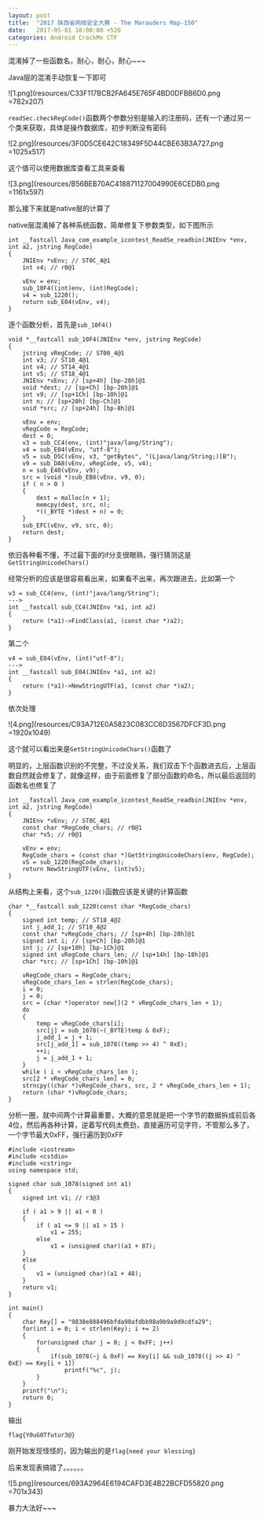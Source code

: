 ```yaml
---
layout: post
title:  "2017 陕西省网络安全大赛 - The Marauders Map-150"
date:   2017-05-01 18:00:00 +520
categories: Android CrackMe CTF 
---
```


混淆掉了一些函数名，耐心，耐心，耐心~~~

Java层的混淆手动恢复一下即可

![1.png](resources/C33F117BCB2FA645E765F4BD0DFBB6D0.png =782x207)

`readSec.checkRegCode()`函数两个参数分别是输入的注册码，还有一个通过另一个类来获取，具体是操作数据库，初步判断没有密码

![2.png](resources/3F0D5CE642C18349F5D44CBE63B3A727.png =1025x517)

这个值可以使用数据库查看工具来查看

![3.png](resources/B56BEB70AC418871127004990E6CEDB0.png =1161x597)

那么接下来就是native层的计算了

native层混淆掉了各种系统函数，简单修复下参数类型，如下图所示
```
int __fastcall Java_com_example_icontest_ReadSe_readbin(JNIEnv *env, int a2, jstring RegCode)
{
    JNIEnv *vEnv; // ST0C_4@1
    int v4; // r0@1

    vEnv = env;
    sub_10F4((int)env, (int)RegCode);
    v4 = sub_1220();
    return sub_E04(vEnv, v4);
}
```

逐个函数分析，首先是`sub_10F4()`
```
void *__fastcall sub_10F4(JNIEnv *env, jstring RegCode)
{
    jstring vRegCode; // ST00_4@1
    int v3; // ST10_4@1
    int v4; // ST14_4@1
    int v5; // ST18_4@1
    JNIEnv *vEnv; // [sp+4h] [bp-28h]@1
    void *dest; // [sp+Ch] [bp-20h]@1
    int v9; // [sp+1Ch] [bp-10h]@1
    int n; // [sp+20h] [bp-Ch]@1
    void *src; // [sp+24h] [bp-8h]@1

    vEnv = env;
    vRegCode = RegCode;
    dest = 0;
    v3 = sub_CC4(env, (int)"java/lang/String");
    v4 = sub_E04(vEnv, "utf-8");
    v5 = sub_D5C(vEnv, v3, "getBytes", "(Ljava/lang/String;)[B");
    v9 = sub_DA8(vEnv, vRegCode, v5, v4);
    n = sub_E40(vEnv, v9);
    src = (void *)sub_EB8(vEnv, v9, 0);
    if ( n > 0 )
    {
        dest = malloc(n + 1);
        memcpy(dest, src, n);
        *((_BYTE *)dest + n) = 0;
    }
    sub_EFC(vEnv, v9, src, 0);
    return dest;
}
```

依旧各种看不懂，不过最下面的if分支很眼熟，强行猜测这是`GetStringUnicodeChars()`

经常分析的应该是很容易看出来，如果看不出来，再次跟进去，比如第一个
```
v3 = sub_CC4(env, (int)"java/lang/String");
--->
int __fastcall sub_CC4(JNIEnv *a1, int a2)
{
    return (*a1)->FindClass(a1, (const char *)a2);
}
```

第二个
```
v4 = sub_E04(vEnv, (int)"utf-8");
--->
int __fastcall sub_E04(JNIEnv *a1, int a2)
{
    return (*a1)->NewStringUTF(a1, (const char *)a2);
}
```

依次处理

![4.png](resources/C93A712E0A5823C083CC6D3567DFCF3D.png =1920x1049)

这个就可以看出来是`GetStringUnicodeChars()`函数了

明显的，上层函数识别的不完整，不过没关系，我们双击下个函数进去后，上层函数自然就会修复了，就像这样，由于前面修复了部分函数的命名，所以最后返回的函数名也修复了
```
int __fastcall Java_com_example_icontest_ReadSe_readbin(JNIEnv *env, int a2, jstring RegCode)
{
    JNIEnv *vEnv; // ST0C_4@1
    const char *RegCode_chars; // r0@1
    char *v5; // r0@1

    vEnv = env;
    RegCode_chars = (const char *)GetStringUnicodeChars(env, RegCode);
    v5 = sub_1220(RegCode_chars);
    return NewStringUTF(vEnv, (int)v5);
}
```

从结构上来看，这个`sub_1220()`函数应该是关键的计算函数
```
char *__fastcall sub_1220(const char *RegCode_chars)
{
    signed int temp; // ST18_4@2
    int j_add_1; // ST10_4@2
    const char *vRegCode_chars; // [sp+4h] [bp-28h]@1
    signed int i; // [sp+Ch] [bp-20h]@1
    int j; // [sp+10h] [bp-1Ch]@1
    signed int vRegCode_chars_len; // [sp+14h] [bp-18h]@1
    char *src; // [sp+1Ch] [bp-10h]@1

    vRegCode_chars = RegCode_chars;
    vRegCode_chars_len = strlen(RegCode_chars);
    i = 0;
    j = 0;
    src = (char *)operator new[](2 * vRegCode_chars_len + 1);
    do
    {
        temp = vRegCode_chars[i];
        src[j] = sub_1078(~(_BYTE)temp & 0xF);
        j_add_1 = j + 1;
        src[j_add_1] = sub_1078((temp >> 4) ^ 0xE);
        ++i;
        j = j_add_1 + 1;
    }
    while ( i < vRegCode_chars_len );
    src[2 * vRegCode_chars_len] = 0;
    strncpy((char *)vRegCode_chars, src, 2 * vRegCode_chars_len + 1);
    return (char *)vRegCode_chars;
}
```

分析一圈，就中间两个计算最重要，大概的意思就是把一个字节的数据拆成前后各4位，然后再各种计算，逆着写代码太费劲，直接遍历可见字符，不管那么多了，一个字节最大0xFF，强行遍历到0xFF
```
#include <iostream>
#include <cstdio>
#include <cstring>
using namespace std;

signed char sub_1078(signed int a1)
{
    signed int v1; // r3@3

    if ( a1 > 9 || a1 < 0 )
    {
        if ( a1 <= 9 || a1 > 15 )
            v1 = 255;
        else
            v1 = (unsigned char)(a1 + 87);
    }
    else
    {
        v1 = (unsigned char)(a1 + 48);
    }
    return v1;
}

int main()
{
    char Key[] = "9838e888496bfda98afdbb98a9b9a9d9cdfa29";
    for(int i = 0; i < strlen(Key); i += 2)
    {
        for(unsigned char j = 0; j < 0xFF; j++)
        {
            if(sub_1078(~j & 0xF) == Key[i] && sub_1078((j >> 4) ^ 0xE) == Key[i + 1])
                printf("%c", j);
        }
    }
    printf("\n");
    return 0;
}
```

输出
```
flag{Y0uG0Tfutur3@}
```

刚开始发现怪怪的，因为输出的是`flag{need your blessing}`

后来发现表搞错了。。。。。。

![5.png](resources/693A2964E6194CAFD3E4B22BCFD55820.png =701x343)

暴力大法好~~~